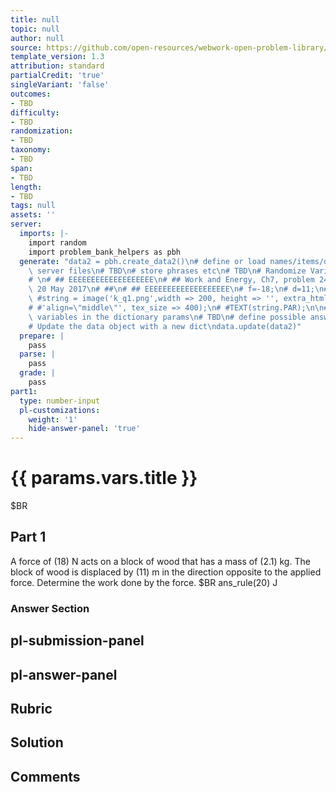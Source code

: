 ```yaml
---
title: null
topic: null
author: null
source: https://github.com/open-resources/webwork-open-problem-library/tree/master/Contrib/BrockPhysics/College_Physics_Urone/7.Work_Energy_and_Energy_Resources/ch7-24.pg
template_version: 1.3
attribution: standard
partialCredit: 'true'
singleVariant: 'false'
outcomes:
- TBD
difficulty:
- TBD
randomization:
- TBD
taxonomy:
- TBD
span:
- TBD
length:
- TBD
tags: null
assets: ''
server:
  imports: |-
    import random
    import problem_bank_helpers as pbh
  generate: "data2 = pbh.create_data2()\n# define or load names/items/objects from\
    \ server files\n# TBD\n# store phrases etc\n# TBD\n# Randomize Variables\n# \n\
    # \n# ## EEEEEEEEEEEEEEEEEEE\n# ## Work and Energy, Ch7, problem 24, D'Agostino,\
    \ 20 May 2017\n# ##\n# ## EEEEEEEEEEEEEEEEEEE\n# f=-18;\n# d=11;\n# w=f*d;\n#\
    \ #string = image('k_q1.png',width => 200, height => '', extra_html_tags =>\n\
    # #'align=\"middle\"', tex_size => 400);\n# #TEXT(string.PAR);\n\n# store the\
    \ variables in the dictionary params\n# TBD\n# define possible answers\n# TBD\n\
    # Update the data object with a new dict\ndata.update(data2)"
  prepare: |
    pass
  parse: |
    pass
  grade: |
    pass
part1:
  type: number-input
  pl-customizations:
    weight: '1'
    hide-answer-panel: 'true'
---
```


# {{ params.vars.title }} 


$BR

## Part 1 
A force of (18) N acts on a block of wood that has a mass of (2.1) kg. The block of wood is displaced by (11) m in the direction opposite to the applied force. Determine the work done by the force.  $BR ans_rule(20)  J 


 ### Answer Section


## pl-submission-panel 


## pl-answer-panel 


## Rubric 


## Solution 


## Comments 


